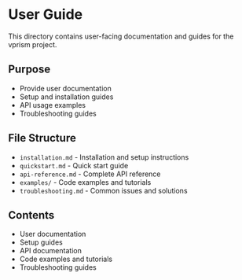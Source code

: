 # User Guide

This directory contains user-facing documentation and guides for the vprism project.

## Purpose
- Provide user documentation
- Setup and installation guides
- API usage examples
- Troubleshooting guides

## File Structure
- `installation.md` - Installation and setup instructions
- `quickstart.md` - Quick start guide
- `api-reference.md` - Complete API reference
- `examples/` - Code examples and tutorials
- `troubleshooting.md` - Common issues and solutions

## Contents
- User documentation
- Setup guides
- API documentation
- Code examples and tutorials
- Troubleshooting guides